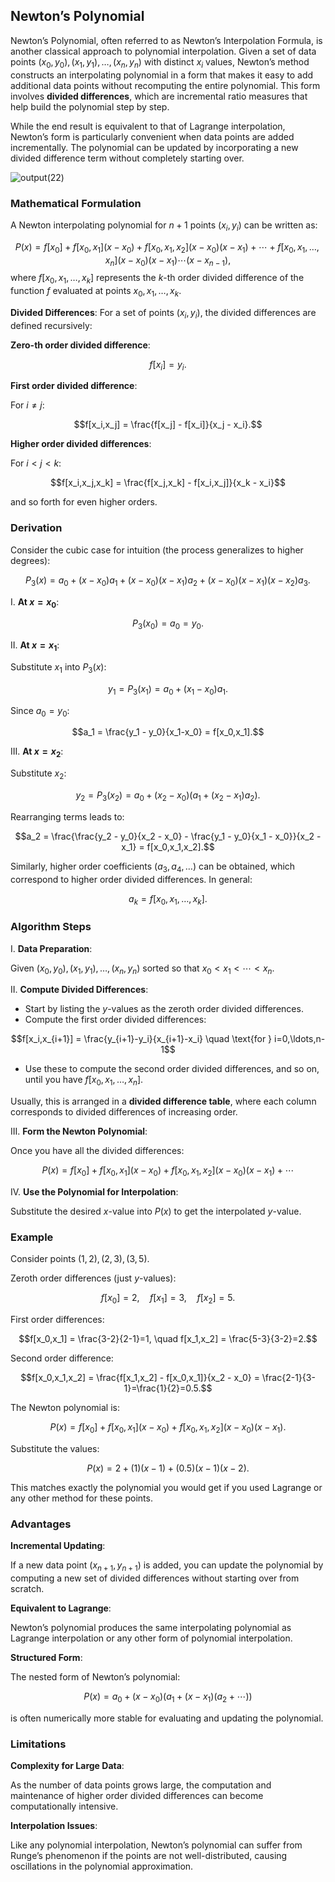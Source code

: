 ## Newton’s Polynomial

Newton’s Polynomial, often referred to as Newton’s Interpolation Formula, is another classical approach to polynomial interpolation. Given a set of data points $(x_0,y_0),(x_1,y_1),\dots,(x_n,y_n)$ with distinct $x_i$ values, Newton’s method constructs an interpolating polynomial in a form that makes it easy to add additional data points without recomputing the entire polynomial. This form involves **divided differences**, which are incremental ratio measures that help build the polynomial step by step.

While the end result is equivalent to that of Lagrange interpolation, Newton’s form is particularly convenient when data points are added incrementally. The polynomial can be updated by incorporating a new divided difference term without completely starting over.

![output(22)](https://github.com/user-attachments/assets/b23eba7f-0d87-46d5-a3b3-08c37c9f5dbc)

### Mathematical Formulation

A Newton interpolating polynomial for $n+1$ points $(x_i, y_i)$ can be written as:

$$P(x) = f[x_0] + f[x_0,x_1](x - x_0) + f[x_0,x_1,x_2](x - x_0)(x - x_1) + \cdots + f[x_0,x_1,\ldots,x_n] (x - x_0)(x - x_1)\cdots(x - x_{n-1}),$$
where $f[x_0,x_1,\ldots,x_k]$ represents the $k$-th order divided difference of the function $f$ evaluated at points $x_0, x_1, \ldots, x_k$.

**Divided Differences**: For a set of points $(x_i,y_i)$, the divided differences are defined recursively:

**Zero-th order divided difference**:  

$$f[x_i] = y_i.$$

**First order divided difference**:  

For $i \neq j$:

$$f[x_i,x_j] = \frac{f[x_j] - f[x_i]}{x_j - x_i}.$$

**Higher order divided differences**:  

For $i < j < k$:

$$f[x_i,x_j,x_k] = \frac{f[x_j,x_k] - f[x_i,x_j]}{x_k - x_i}$$

and so forth for even higher orders.

### Derivation

Consider the cubic case for intuition (the process generalizes to higher degrees):

$$P_3(x) = a_0 + (x-x_0)a_1 + (x-x_0)(x-x_1)a_2 + (x-x_0)(x-x_1)(x-x_2)a_3.$$

I. **At $x=x_0$**:

$$P_3(x_0)=a_0 = y_0.$$

II. **At $x=x_1$**:

Substitute $x_1$ into $P_3(x)$:

$$y_1 = P_3(x_1) = a_0 + (x_1-x_0)a_1.$$

Since $a_0 = y_0$:

$$a_1 = \frac{y_1 - y_0}{x_1-x_0} = f[x_0,x_1].$$

III. **At $x=x_2$**:

Substitute $x_2$:

$$y_2 = P_3(x_2)= a_0 + (x_2-x_0)(a_1 + (x_2 - x_1)a_2).$$

Rearranging terms leads to:

$$a_2 = \frac{\frac{y_2 - y_0}{x_2 - x_0} - \frac{y_1 - y_0}{x_1 - x_0}}{x_2 - x_1} = f[x_0,x_1,x_2].$$

Similarly, higher order coefficients ($a_3, a_4, \ldots$) can be obtained, which correspond to higher order divided differences. In general:

$$a_k = f[x_0,x_1,\ldots,x_k].$$

### Algorithm Steps

I. **Data Preparation**:  

Given $(x_0,y_0), (x_1,y_1),\ldots,(x_n,y_n)$ sorted so that $x_0 < x_1 < \cdots < x_n$.

II. **Compute Divided Differences**: 

- Start by listing the $y$-values as the zeroth order divided differences.
- Compute the first order divided differences:

$$f[x_i,x_{i+1}] = \frac{y_{i+1}-y_i}{x_{i+1}-x_i} \quad \text{for } i=0,\ldots,n-1$$

- Use these to compute the second order divided differences, and so on, until you have $f[x_0,x_1,\ldots,x_n]$.

Usually, this is arranged in a **divided difference table**, where each column corresponds to divided differences of increasing order.

III. **Form the Newton Polynomial**:

Once you have all the divided differences:

$$P(x) = f[x_0] + f[x_0,x_1](x - x_0) + f[x_0,x_1,x_2](x-x_0)(x-x_1) + \cdots$$

IV. **Use the Polynomial for Interpolation**:

Substitute the desired $x$-value into $P(x)$ to get the interpolated $y$-value.

### Example

Consider points $(1,2), (2,3), (3,5)$.

Zeroth order differences (just $y$-values):

$$f[x_0]=2, \quad f[x_1]=3, \quad f[x_2]=5.$$

First order differences:

$$f[x_0,x_1] = \frac{3-2}{2-1}=1, \quad f[x_1,x_2] = \frac{5-3}{3-2}=2.$$

Second order difference:

$$f[x_0,x_1,x_2] = \frac{f[x_1,x_2] - f[x_0,x_1]}{x_2 - x_0} = \frac{2-1}{3-1}=\frac{1}{2}=0.5.$$

The Newton polynomial is:

$$P(x)=f[x_0] + f[x_0,x_1](x - x_0) + f[x_0,x_1,x_2](x - x_0)(x - x_1).$$

Substitute the values:

$$P(x)=2 + (1)(x - 1) + (0.5)(x - 1)(x - 2).$$

This matches exactly the polynomial you would get if you used Lagrange or any other method for these points.

### Advantages

**Incremental Updating**:  

If a new data point $(x_{n+1},y_{n+1})$ is added, you can update the polynomial by computing a new set of divided differences without starting over from scratch.

**Equivalent to Lagrange**:  

Newton’s polynomial produces the same interpolating polynomial as Lagrange interpolation or any other form of polynomial interpolation.

**Structured Form**:  

The nested form of Newton’s polynomial:

$$P(x)=a_0 + (x - x_0)(a_1 + (x - x_1)(a_2 + \cdots ))$$

is often numerically more stable for evaluating and updating the polynomial.

### Limitations

**Complexity for Large Data**:

As the number of data points grows large, the computation and maintenance of higher order divided differences can become computationally intensive.

**Interpolation Issues**:

Like any polynomial interpolation, Newton’s polynomial can suffer from Runge’s phenomenon if the points are not well-distributed, causing oscillations in the polynomial approximation.
